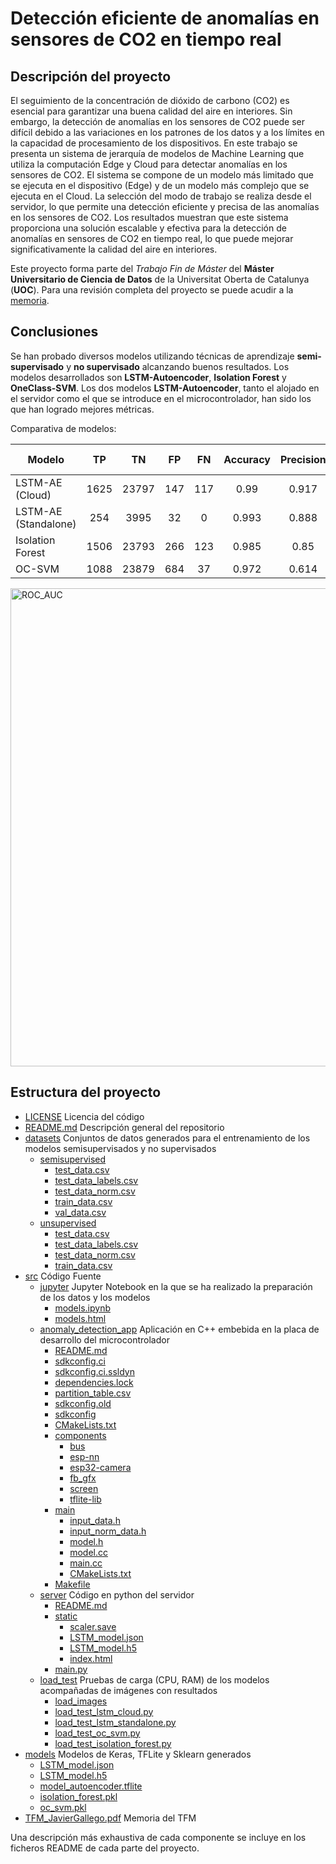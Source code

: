 # Detección eficiente de anomalías en sensores de CO2 en tiempo real

## Descripción del proyecto

El seguimiento de la concentración de dióxido de carbono (CO2) es esencial para garantizar una buena calidad del aire en interiores. Sin embargo, la detección de anomalías en los sensores de CO2 puede ser difícil debido a las variaciones en los patrones de los datos y a los límites en la capacidad de procesamiento de los dispositivos. En este trabajo se presenta un sistema de jerarquía de modelos de Machine Learning que utiliza la computación Edge y Cloud para detectar anomalías en los sensores de CO2. El sistema se compone de un modelo más limitado que se ejecuta en el dispositivo (Edge) y de un modelo más complejo que se ejecuta en el Cloud. La selección del modo de trabajo se realiza desde el servidor, lo que permite una detección eficiente y precisa de las anomalías en los sensores de CO2. Los resultados muestran que este sistema proporciona una solución escalable y efectiva para la detección de anomalías en sensores de CO2 en tiempo real, lo que puede mejorar significativamente la calidad del aire en interiores.

Este proyecto forma parte del *Trabajo Fin de Máster* del **Máster Universitario de Ciencia de Datos** de la Universitat Oberta de Catalunya (**UOC**). 
Para una revisión completa del proyecto se puede acudir a la [memoria](TFM_JavierGallego.pdf).

## Conclusiones

Se han probado diversos modelos utilizando técnicas de aprendizaje **semi-supervisado** y **no supervisado** alcanzando buenos resultados. Los modelos desarrollados son **LSTM-Autoencoder**, **Isolation Forest** y **OneClass-SVM**.
Los dos modelos **LSTM-Autoencoder**, tanto el alojado en el servidor como el que se introduce en el microcontrolador, han sido los que han logrado mejores métricas.

Comparativa de modelos:

| **Modelo**           | **TP** | **TN** | **FP** | **FN** | **Accuracy** | **Precision** | **Recall** | **F1-score** |
|----------------------|:------:|:------:|:------:|:------:|:------------:|:-------------:|:----------:|:------------:|
| LSTM-AE (Cloud)      |  1625  |  23797 |   147  |   117  |     0.99     |     0.917     |    0.933   |     0.925    |
| LSTM-AE (Standalone) |   254  |  3995  |   32   |    0   |     0.993    |     0.888     |      1     |     0.941    |
| Isolation Forest     |  1506  |  23793 |   266  |   123  |     0.985    |      0.85     |    0.924   |     0.886    |
| OC-SVM               |  1088  |  23879 |   684  |   37   |     0.972    |     0.614     |    0.967   |     0.751    |

<img width="765" alt="ROC_AUC" src="https://github.com/jgallego9/CO2-indoor-anomaly-detection/assets/38666733/bccf16fc-a2a4-4023-950f-54ecdcbd9ca4">

## Estructura del proyecto

 * [LICENSE](./LICENSE) Licencia del código
 * [README.md](./README.md) Descripción general del repositorio
 * [datasets](./datasets) Conjuntos de datos generados para el entrenamiento de los modelos semisupervisados y no supervisados
    * [semisupervised](./datasets/semisupervised)
      * [test_data.csv](./datasets/semisupervised/test_data.csv)
      * [test_data_labels.csv](./datasets/semisupervised/test_data_labels.csv)
      * [test_data_norm.csv](./datasets/semisupervised/test_data_norm.csv)
      * [train_data.csv](./datasets/semisupervised/train_data.csv)
      * [val_data.csv](./datasets/semisupervised/val_data.csv)
    * [unsupervised](./datasets/unsupervised)
      * [test_data.csv](./datasets/unsupervised/test_data.csv)
      * [test_data_labels.csv](./datasets/unsupervised/test_data_labels.csv)
      * [test_data_norm.csv](./datasets/unsupervised/test_data_norm.csv)
      * [train_data.csv](./datasets/unsupervised/train_data.csv)
 * [src](./src) Código Fuente
    * [jupyter](./src/jupyter) Jupyter Notebook en la que se ha realizado la preparación de los datos y los modelos
      * [models.ipynb](./src/jupyter/models.ipynb)
      * [models.html](./src/jupyter/models.html)
    * [anomaly_detection_app](./src/anomaly_detection_app) Aplicación en C++ embebida en la placa de desarrollo del microcontrolador
      * [README.md](./src/anomaly_detection_app/README.md)
      * [sdkconfig.ci](./src/anomaly_detection_app/sdkconfig.ci)
      * [sdkconfig.ci.ssldyn](./src/anomaly_detection_app/sdkconfig.ci.ssldyn)
      * [dependencies.lock](./src/anomaly_detection_app/dependencies.lock)
      * [partition_table.csv](./src/anomaly_detection_app/partition_table.csv)
      * [sdkconfig.old](./src/anomaly_detection_app/sdkconfig.old)
      * [sdkconfig](./src/anomaly_detection_app/sdkconfig)
      * [CMakeLists.txt](./src/anomaly_detection_app/CMakeLists.txt)
      * [components](./src/anomaly_detection_app/components)
        * [bus](./src/anomaly_detection_app/components/bus)
        * [esp-nn](./src/anomaly_detection_app/components/esp-nn)
        * [esp32-camera](./src/anomaly_detection_app/components/esp32-camera)
        * [fb_gfx](./src/anomaly_detection_app/components/fb_gfx)
        * [screen](./src/anomaly_detection_app/components/screen)
        * [tflite-lib](./src/anomaly_detection_app/components/tflite-lib)
      * [main](./src/anomaly_detection_app/main)
        * [input_data.h](./src/anomaly_detection_app/main/input_data.h)
        * [input_norm_data.h](./src/anomaly_detection_app/main/input_norm_data.h)
        * [model.h](./src/anomaly_detection_app/main/model.h)
        * [model.cc](./src/anomaly_detection_app/main/model.cc)
        * [main.cc](./src/anomaly_detection_app/main/main.cc)
        * [CMakeLists.txt](./src/anomaly_detection_app/main/CMakeLists.txt)
      * [Makefile](./src/anomaly_detection_app/Makefile)
    * [server](./src/server) Código en python del servidor
        * [README.md](./src/server/README.md)
        * [static](./src/server/static)
          * [scaler.save](./src/server/static/scaler.save)
          * [LSTM_model.json](./src/server/static/LSTM_model.json)
          * [LSTM_model.h5](./src/server/static/LSTM_model.h5)
          * [index.html](./src/server/static/index.html)
        * [main.py](./src/server/main.py)
    * [load_test](./src/load_test) Pruebas de carga (CPU, RAM) de los modelos acompañadas de imágenes con resultados
        * [load_images](./src/load_test/load_images)
        * [load_test_lstm_cloud.py](./src/load_test/load_test_lstm_cloud.py)
        * [load_test_lstm_standalone.py](./src/load_test/load_test_lstm_standalone.py)
        * [load_test_oc_svm.py](./src/load_test/load_test_oc_svm.py)
        * [load_test_isolation_forest.py](./src/load_test/load_test_isolation_forest.py)
 * [models](./models) Modelos de Keras, TFLite y Sklearn generados
   * [LSTM_model.json](./models/LSTM_model.json)
   * [LSTM_model.h5](./models/LSTM_model.h5)
   * [model_autoencoder.tflite](./models/model_autoencoder.tflite)
   * [isolation_forest.pkl](./models/isolation_forest.pkl)
   * [oc_svm.pkl](./models/oc_svm.pkl)
 * [TFM_JavierGallego.pdf](./TFM_JavierGallego.pdf) Memoria del TFM

Una descripción más exhaustiva de cada componente se incluye en los ficheros README de cada parte del proyecto.

